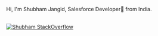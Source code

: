Hi, I'm Shubham Jangid, Salesforce Developer🚀 from India. <br> <br>

[![Shubham StackOverflow](https://stackoverflow-badge.onrender.com/api/StackOverflowBadge/116621)](https://salesforce.stackexchange.com/users/116621/shubham-jangid)
